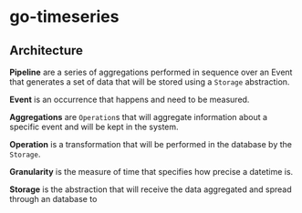 # go-timeseries

## Architecture


**Pipeline** are a series of aggregations performed in sequence over an
Event that generates a set of data that will be stored using a `Storage`
abstraction.

**Event** is an occurrence that happens and need to be measured.

**Aggregations** are `Operation`s that will aggregate information about
a specific event and will be kept in the system.

**Operation** is a transformation that will be performed in the database
by the `Storage`.

**Granularity** is the measure of time that specifies how precise a
datetime is.

**Storage** is the abstraction that will receive the data aggregated and
spread through an database to